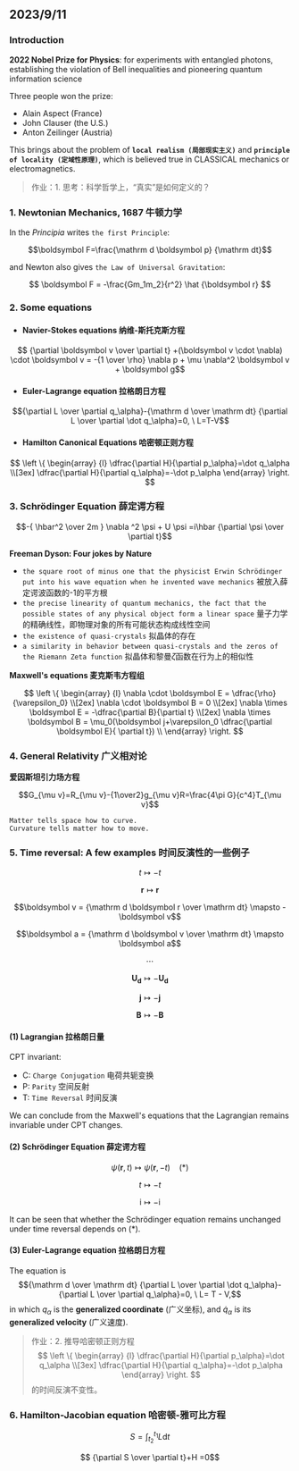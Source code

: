 ## 2023/9/11

### Introduction

**2022 Nobel Prize for Physics**: for experiments with entangled photons, establishing the violation of Bell inequalities and pioneering quantum information science

Three people won the prize: 
- Alain Aspect (France)
- John Clauser (the U.S.)
- Anton Zeilinger (Austria)

This brings about the problem of **`local realism (局部现实主义)`** and **`principle of locality (定域性原理)`**, which is believed true in CLASSICAL mechanics or electromagnetics.

> 作业：1. 思考：科学哲学上，“真实”是如何定义的？

### 1. Newtonian Mechanics, 1687 牛顿力学

In the *Principia* writes `the first Principle`: 

$$\boldsymbol F=\frac{\mathrm d \boldsymbol p} {\mathrm dt}$$

and Newton also gives `the Law of Universal Gravitation`:

$$ \boldsymbol F = -\frac{Gm_1m_2}{r^2} \hat {\boldsymbol r} $$


### 2. Some equations

- #### Navier-Stokes equations 纳维-斯托克斯方程
$$ {\partial \boldsymbol v \over \partial t} +(\boldsymbol v \cdot \nabla) \cdot \boldsymbol v = -{1 \over \rho} \nabla p + \mu \nabla^2 \boldsymbol v + \boldsymbol g$$

- #### Euler-Lagrange equation 拉格朗日方程
$${\partial L \over \partial q_\alpha}-{\mathrm d \over \mathrm dt} {\partial L \over \partial \dot q_\alpha}=0, \ L=T-V$$

- #### Hamilton Canonical Equations 哈密顿正则方程
$$
\left \{
\begin{array} {l}
\dfrac{\partial H}{\partial p_\alpha}=\dot q_\alpha \\[3ex]
\dfrac{\partial H}{\partial q_\alpha}=-\dot p_\alpha
\end{array}
\right.
$$

### 3. Schrödinger Equation 薛定谔方程

$$-{ \hbar^2 \over 2m } \nabla ^2 \psi + U \psi =i\hbar {\partial \psi \over \partial t}$$ 

**Freeman Dyson: Four jokes by Nature**
- `the square root of minus one that the physicist Erwin Schrödinger put into his wave equation when he invented wave mechanics` 被放入薛定谔波函数的-1的平方根
- `the precise linearity of quantum mechanics, the fact that the possible states of any physical object form a linear space` 量子力学的精确线性，即物理对象的所有可能状态构成线性空间
- `the existence of quasi-crystals` 拟晶体的存在
- `a similarity in behavior between quasi-crystals and the zeros of the Riemann Zeta function` 拟晶体和黎曼$\zeta$函数在行为上的相似性


**Maxwell's equations 麦克斯韦方程组**

$$
\left \{
\begin{array} {l} 
\nabla \cdot \boldsymbol E = \dfrac{\rho}{\varepsilon_0} \\[2ex]
\nabla \cdot \boldsymbol B = 0 \\[2ex]
\nabla \times \boldsymbol E = -\dfrac{\partial B}{\partial t} \\[2ex]
\nabla \times \boldsymbol B = \mu_0(\boldsymbol j+\varepsilon_0 \dfrac{\partial \boldsymbol E}{ \partial t}) \\
\end{array} 
\right.
$$

### 4. General Relativity 广义相对论

**爱因斯坦引力场方程**

$$G_{\mu v}=R_{\mu v}-{1\over2}g_{\mu v}R=\frac{4\pi G}{c^4}T_{\mu v}$$

```
Matter tells space how to curve.
Curvature tells matter how to move.
```

### 5. Time reversal: A few examples 时间反演性的一些例子

$$t \mapsto -t$$

$$\boldsymbol r \mapsto \boldsymbol r$$

$$\boldsymbol v = {\mathrm d \boldsymbol r \over \mathrm dt} \mapsto - \boldsymbol v$$

$$\boldsymbol a = {\mathrm d \boldsymbol v \over \mathrm dt} \mapsto \boldsymbol a$$

$$\cdots$$

$$\boldsymbol {U_d} \mapsto -\boldsymbol {U_d} $$

$$\boldsymbol j \mapsto - \boldsymbol j$$

$$\boldsymbol B \mapsto - \boldsymbol B $$

#### (1) Lagrangian 拉格朗日量

CPT invariant: 
- C: `Charge Conjugation` 电荷共轭变换
- P: `Parity` 空间反射
- T: `Time Reversal` 时间反演

We can conclude from the Maxwell's equations that the Lagrangian remains invariable under CPT changes.

#### (2) Schrödinger Equation 薛定谔方程

$$\psi(\boldsymbol r,t) \mapsto \psi(\boldsymbol r,-t) \ \ \ \ (*)$$

$$t \mapsto -t$$

$$\mathrm i \mapsto -\mathrm i$$

It can be seen that whether the Schrödinger equation remains unchanged under time reversal depends on $(*)$.

#### (3) Euler-Lagrange equation 拉格朗日方程
The equation is $${\mathrm d \over \mathrm dt} {\partial L \over \partial \dot q_\alpha}- {\partial L \over \partial q_\alpha}=0, \ L= T - V,$$ in which $q_\alpha$ is the **generalized coordinate** (广义坐标), and $\dot q_\alpha$ is its **generalized velocity** (广义速度).

> 作业：2. 推导哈密顿正则方程 
> $$
\left \{
\begin{array} {l}
\dfrac{\partial H}{\partial p_\alpha}=\dot q_\alpha \\[3ex]
\dfrac{\partial H}{\partial q_\alpha}=-\dot p_\alpha
\end{array}
\right.
> $$
> 的时间反演不变性。



### 6. Hamilton-Jacobian equation 哈密顿-雅可比方程

$$S= \int^{t_1}_{t_2} L \mathrm dt$$

$$ {\partial S \over \partial t}+H =0$$
